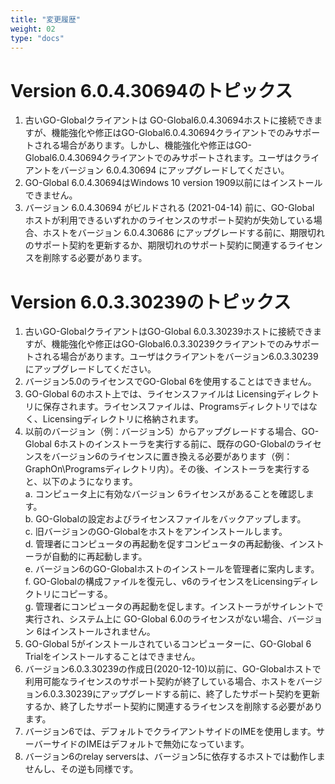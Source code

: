 ```yaml
---
title: "変更履歴"
weight: 02
type: "docs"
---
```


# Version 6.0.4.30694のトピックス

1. 古いGO-Globalクライアントは GO-Global6.0.4.30694ホストに接続できますが、機能強化や修正はGO-Global6.0.4.30694クライアントでのみサポートされる場合があります。しかし、機能強化や修正はGO-Global6.0.4.30694クライアントでのみサポートされます。ユーザはクライアントをバージョン 6.0.4.30694 にアップグレードしてください。
2. GO-Global 6.0.4.30694はWindows 10 version 1909以前にはインストールできません。
3. バージョン 6.0.4.30694 がビルドされる (2021-04-14) 前に、GO-Global ホストが利用できるいずれかのライセンスのサポート契約が失効している場合、ホストをバージョン 6.0.4.30686 にアップグレードする前に、期限切れのサポート契約を更新するか、期限切れのサポート契約に関連するライセンスを削除する必要があります。

# Version 6.0.3.30239のトピックス

1. 古いGO-GlobalクライアントはGO-Global 6.0.3.30239ホストに接続できますが、機能強化や修正はGO-Global6.0.3.30239クライアントでのみサポートされる場合があります。ユーザはクライアントをバージョン6.0.3.30239にアップグレードしてください。
2. バージョン5.0のライセンスでGO-Global 6を使用することはできません。
3. GO-Global 6のホスト上では、ライセンスファイルは Licensingディレクトリに保存されます。ライセンスファイルは、Programsディレクトリではなく、Licensingディレクトリに格納されます。
4. 以前のバージョン（例：バージョン5）からアップグレードする場合、GO-Global 6ホストのインストーラを実行する前に、既存のGO-Globalのライセンスをバージョン6のライセンスに置き換える必要があります（例：GraphOn\Programsディレクトリ内）。その後、インストーラを実行すると、以下のようになります。<br>
	a. コンピュータ上に有効なバージョン 6ライセンスがあることを確認します。<br>
	b. GO-Globalの設定およびライセンスファイルをバックアップします。<br>
	c. 旧バージョンのGO-Globalをホストをアンインストールします。<br>
	d. 管理者にコンピュータの再起動を促すコンピュータの再起動後、インストーラが自動的に再起動します。<br>
	e. バージョン6のGO-Globalホストのインストールを管理者に案内します。<br>
	f. GO-Globalの構成ファイルを復元し、v6のライセンスをLicensingディレクトリにコピーする。<br>
	g. 管理者にコンピュータの再起動を促します。インストーラがサイレントで実行され、システム上に GO-Global 6.0のライセンスがない場合、バージョン 6はインストールされません。<br>
5. GO-Global 5がインストールされているコンピューターに、GO-Global 6 Trialをインストールすることはできません。
6. バージョン6.0.3.30239の作成日(2020-12-10)以前に、GO-Globalホストで利用可能なライセンスのサポート契約が終了している場合、ホストをバージョン6.0.3.30239にアップグレードする前に、終了したサポート契約を更新するか、終了したサポート契約に関連するライセンスを削除する必要があります。
7. バージョン6では、デフォルトでクライアントサイドのIMEを使用します。サーバーサイドのIMEはデフォルトで無効になっています。
8. バージョン6のrelay serversは、バージョン5に依存するホストでは動作しませんし、その逆も同様です。

